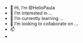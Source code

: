- 👋 Hi, I’m @HelioPaula
- 👀 I’m interested in ...
- 🌱 I’m currently learning ...
- 💞️ I’m looking to collaborate on ...
- 📫 
-

<!---
HelioPaula/HelioPaula is a ✨ special ✨ repository because its `README.md` (this file) appears on your GitHub profile.
You can click the Preview link to take a look at your changes.
--->
